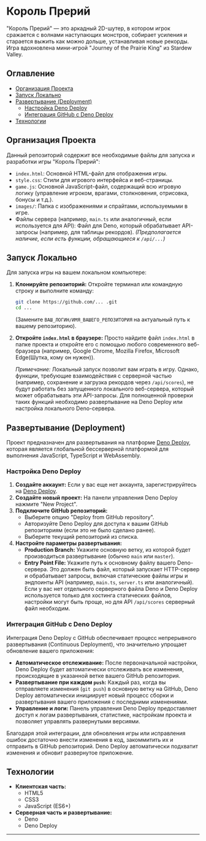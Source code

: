 # Король Прерий

"Король Прерий" — это аркадный 2D-шутер, в котором игрок сражается с волнами наступающих монстров, собирает усиления и старается выжить как можно дольше, устанавливая новые рекорды. Игра вдохновлена мини-игрой "Journey of the Prairie King" из Stardew Valley.

## Оглавление
- [Организация Проекта](#организация-проекта)
- [Запуск Локально](#запуск-локально)
- [Развертывание (Deployment)](#развертывание-deployment)
  - [Настройка Deno Deploy](#настройка-deno-deploy)
  - [Интеграция GitHub с Deno Deploy](#интеграция-github-с-deno-deploy)
- [Технологии](#технологии)

## Организация Проекта

Данный репозиторий содержит все необходимые файлы для запуска и разработки игры "Король Прерий":
*   `index.html`: Основной HTML-файл для отображения игры.
*   `style.css`: Стили для игрового интерфейса и веб-страницы.
*   `game.js`: Основной JavaScript-файл, содержащий всю игровую логику (управление игроком, врагами, столкновения, отрисовка, бонусы и т.д.).
*   `images/`: Папка с изображениями и спрайтами, используемыми в игре.
*   Файлы сервера (например, `main.ts` или аналогичный, если используется для API): Файл для Deno, который обрабатывает API-запросы (например, для таблицы рекордов). *(Предполагается наличие, если есть функции, обращающиеся к `/api/...`)*

## Запуск Локально

Для запуска игры на вашем локальном компьютере:

1.  **Клонируйте репозиторий:**
    Откройте терминал или командную строку и выполните команду:
    ```bash
    git clone https://github.com/... .git
    cd ...
    ```
    (Замените `ВАШ_ЛОГИН/ИМЯ_ВАШЕГО_РЕПОЗИТОРИЯ` на актуальный путь к вашему репозиторию).

2.  **Откройте `index.html` в браузере:**
    Просто найдите файл `index.html` в папке проекта и откройте его с помощью любого современного веб-браузера (например, Google Chrome, Mozilla Firefox, Microsoft Edge(Шутка, кому он нужен)).

    *Примечание:* Локальный запуск позволит вам играть в игру. Однако, функции, требующие взаимодействия с серверной частью (например, сохранение и загрузка рекордов через `/api/scores`), не будут работать без запущенного локального веб-сервера, который может обрабатывать эти API-запросы. Для полноценной проверки таких функций необходимо развертывание на Deno Deploy или настройка локального Deno-сервера.

## Развертывание (Deployment)

Проект предназначен для развертывания на платформе [Deno Deploy](https://deno.com/deploy), которая является глобальной бессерверной платформой для выполнения JavaScript, TypeScript и WebAssembly.

### Настройка Deno Deploy

1.  **Создайте аккаунт:** Если у вас еще нет аккаунта, зарегистрируйтесь на [Deno Deploy](https://dash.deno.com/).
2.  **Создайте новый проект:** На панели управления Deno Deploy нажмите "New Project".
3.  **Подключите GitHub репозиторий:**
    *   Выберите опцию "Deploy from GitHub repository".
    *   Авторизуйте Deno Deploy для доступа к вашим GitHub репозиториям (если это не было сделано ранее).
    *   Выберите текущий репозиторий из списка.
4.  **Настройте параметры развертывания:**
    *   **Production Branch:** Укажите основную ветку, из которой будет производиться развертывание (обычно `main` или `master`).
    *   **Entry Point File:** Укажите путь к основному файлу вашего Deno-сервера. Это должен быть файл, который запускает HTTP-сервер и обрабатывает запросы, включая статические файлы игры и эндпоинты API (например, `main.ts`, `server.ts` или аналогичный). Если у вас нет отдельного серверного файла Deno и Deno Deploy используется только для хостинга статических файлов, настройки могут быть проще, но для API `/api/scores` серверный файл необходим.

### Интеграция GitHub с Deno Deploy

Интеграция Deno Deploy с GitHub обеспечивает процесс непрерывного развертывания (Continuous Deployment), что значительно упрощает обновление вашего приложения:

*   **Автоматическое отслеживание:** После первоначальной настройки, Deno Deploy будет автоматически отслеживать все изменения, происходящие в указанной ветке вашего GitHub репозитория.
*   **Развертывание при каждом `push`:** Каждый раз, когда вы отправляете изменения (`git push`) в основную ветку на GitHub, Deno Deploy автоматически инициирует новый процесс сборки и развертывания вашего приложения с последними изменениями.
*   **Управление и логи:** Панель управления Deno Deploy предоставляет доступ к логам развертывания, статистике, настройкам проекта и позволяет управлять развернутыми версиями.

Благодаря этой интеграции, для обновления игры или исправления ошибок достаточно внести изменения в код, закоммитить их и отправить в GitHub репозиторий. Deno Deploy автоматически подхватит изменения и обновит развернутое приложение.

## Технологии

*   **Клиентская часть:**
    *   HTML5
    *   CSS3
    *   JavaScript (ES6+)
*   **Серверная часть и развертывание:**
    *   Deno
    *   Deno Deploy

---